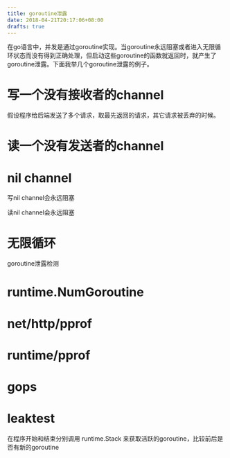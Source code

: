 ```yaml
---
title: goroutine泄露
date: 2018-04-21T20:17:06+08:00
drafts: true
---
```


在go语言中，并发是通过goroutine实现。当goroutine永远阻塞或者进入无限循环状态而没有得到正确处理，但启动这些goroutine的函数就返回时，就产生了goroutine泄露。下面我举几个goroutine泄露的例子。

# 写一个没有接收者的channel

假设程序给后端发送了多个请求，取最先返回的请求，其它请求被丢弃的时候。

# 读一个没有发送者的channel

# nil channel

写nil channel会永远阻塞

读nil channel会永远阻塞

# 无限循环


goroutine泄露检测

# runtime.NumGoroutine

# net/http/pprof

# runtime/pprof

# gops

# leaktest

在程序开始和结束分别调用 runtime.Stack 来获取活跃的goroutine，比较前后是否有新的goroutine

